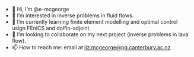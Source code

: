 - 👋 Hi, I’m @e-mcgeorge
- 👀 I’m interested in inverse problems in fluid flows.
- 🌱 I’m currently learning finite element modelling and optimal control usign FEniCS and dolfin-adjoint
- 💞️ I’m looking to collaborate on my next project (inverse problems in lava flow).
- 📫 How to reach me: email at liz.mcgeorge@pg.canterbury.ac.nz

<!---
e-mcgeorge/e-mcgeorge is a ✨ special ✨ repository because its `README.md` (this file) appears on your GitHub profile.
You can click the Preview link to take a look at your changes.
--->
